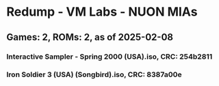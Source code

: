 # Redump - VM Labs - NUON MIAs
## Games: 2, ROMs: 2, as of 2025-02-08
### Interactive Sampler - Spring 2000 (USA).iso, CRC: 254b2811
### Iron Soldier 3 (USA) (Songbird).iso, CRC: 8387a00e
